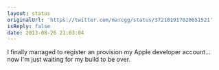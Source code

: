 ```yaml
---
layout: status
originalUrl: 'https://twitter.com/marcgg/status/372101917020651521'
isReply: false
date: 2013-08-26 21:03:04
---
```


I finally managed to register an provision my Apple developer account... now I'm just waiting for my build to be over.
